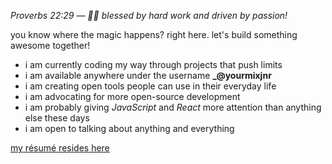 _Proverbs 22:29 — 🧑‍💻 blessed by hard work and driven by passion!_

you know where the magic happens? right here. let's build something awesome together!

- i am currently coding my way through projects that push limits
- i am available anywhere under the username **\_@yourmixjnr**
- i am creating open tools people can use in their everyday life
- i am advocating for more open-source development
- i am probably giving _JavaScript_ and _React_ more attention than anything else these days
- i am open to talking about anything and everything

[my résumé resides here](https://yourmixjnr.vercel.app/assets/resume/michael_victor_latest_2.pdf)
